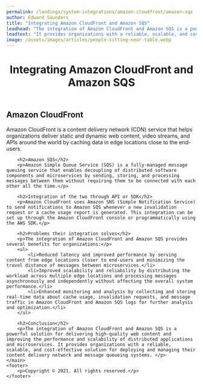 ```yaml
---
permalink: /landings/system-integrations/amazon-cloudfront/amazon-sqs
author: Edward Saunders
title: "Integrating Amazon CloudFront and Amazon SQS"
leadhead: "The integration of Amazon CloudFront and Amazon SQS is a powerful solution for delivering high-quality web content and improving the performance and scalability of distributed applications and microservices"
leadtext: "It provides organizations with a reliable, scalable, and cost-effective solution for deploying and managing their content delivery network and message queueing systems."
image: /assets/images/articles/people-sitting-near-table.webp
---
```

<div class="arttext">	<header>
		<h1>Integrating Amazon CloudFront and Amazon SQS</h1>
	</header>
	<main>
		<h2>Amazon CloudFront</h2>
		<p>Amazon CloudFront is a content delivery network (CDN) service that helps organizations deliver static and dynamic web content, video streams, and APIs around the world by caching data in edge locations close to the end-users.</p>

		<h2>Amazon SQS</h2>
		<p>Amazon Simple Queue Service (SQS) is a fully-managed message queuing service that enables decoupling of distributed software components and microservices by sending, storing, and processing messages between them without requiring them to be connected with each other all the time.</p>

		<h2>Integration of the two through API or SDK</h2>
		<p>Amazon CloudFront uses Amazon SNS (Simple Notification Service) to send notifications to Amazon SQS whenever a new invalidation request or a cache usage report is generated. This integration can be set up through the Amazon CloudFront console or programmatically using the AWS SDK.</p>

		<h2>Problems their integration solves</h2>
		<p>The integration of Amazon CloudFront and Amazon SQS provides several benefits for organizations:</p>
		<ul>
			<li>Reduced latency and improved performance by serving content from edge locations closer to end-users and minimizing the travel distance of messages between microservices.</li>
			<li>Improved scalability and reliability by distributing the workload across multiple edge locations and processing messages asynchronously and independently without affecting the overall system performance.</li>
			<li>Enhanced monitoring and analysis by collecting and storing real-time data about cache usage, invalidation requests, and message traffic in Amazon CloudFront and Amazon SQS logs for further analysis and optimization.</li>
		</ul>

		<h2>Conclusion</h2>
		<p>The integration of Amazon CloudFront and Amazon SQS is a powerful solution for delivering high-quality web content and improving the performance and scalability of distributed applications and microservices. It provides organizations with a reliable, scalable, and cost-effective solution for deploying and managing their content delivery network and message queueing systems. </p>
	</main>
	<footer>
		<p>Copyright © 2021. All rights reserved.</p>
	</footer>
</div>